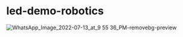 ﻿# led-demo-robotics
![WhatsApp_Image_2022-07-13_at_9 55 36_PM-removebg-preview](https://user-images.githubusercontent.com/81640708/178778382-5675543a-b5e2-4e33-b178-b3ef47f806fe.png)
